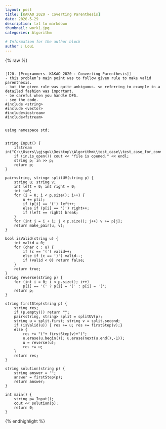 ```yaml
---
layout: post
title: [KAKAO 2020 - Coverting Parenthesis]
date: 2020-5-29
description: txt to markdown
thumbnail: work1.jpg
categories: Algorithm

# Information for the author block
author : Loui
---
```


{% raw %}

	﻿
	[120. [Programmers– KAKAO 2020 : Converting Parenthesis]]
	- this problem’s main point was to follow given rule to make valid parenthesis.
	- but the given rule was quite ambiguous. so referring to example in a detailed fashion was important.
	- be careful when you handle DFS.
	- see the code.
	#include <string>
	#include <vector>
	#include<iostream>
	#include<fstream>
	
	
	using namespace std;
	
	
	string Input() {
		ifstream in("C:\\Users\\gjsgu\\Desktop\\Algorithm\\test_case\\test_case_for_converting_parenthesis.txt");
		if (in.is_open()) cout << "file is opened." << endl;
		string p; in >> p;
		return p;
	}
	
	pair<string, string> splitUV(string p) {
		string u; string v;
		int left = 0; int right = 0;
		int i=0;
		for (i = 0; i < p.size(); i++) {
			u += p[i];
			if (p[i] == '(') left++;
			else if (p[i] == ')') right++;
			if (left == right) break;
		}
		for (int j = i + 1; j < p.size(); j++) v += p[j];
		return make_pair(u, v);
	}
	
	bool isValid(string u) {
		int valid = 0;
		for (char c : u) {
			if (c == '(') valid++;
			else if (c == ')') valid--;
			if (valid < 0) return false;
		}
		return true;
	}
	string reverse(string p) {
		for (int i = 0; i < p.size(); i++) 
			p[i] == '(' ? p[i] = ')' : p[i] = '(';
		return p;
	}
	
	string firstStep(string p) {
		string res;
		if (p.empty()) return "";
		pair<string, string> split = splitUV(p);
		string u = split.first; string v = split.second;
		if (isValid(u)) { res += u; res += firstStep(v);}
		else {
			res += "("+ firstStep(v)+")";
			u.erase(u.begin()); u.erase(next(u.end(),-1));
			u = reverse(u);
			res += u;
		}
		return res;
	}
	
	string solution(string p) {
		string answer = "";
		answer = firstStep(p);
		return answer;
	}
	
	int main() {
		string p= Input();
		cout << solution(p);
		return 0;
	}
	
	
	
	
	
	
{% endhighlight %}

